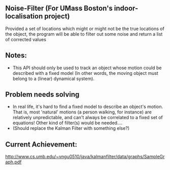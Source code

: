 Noise-Filter (For UMass Boston's indoor-localisation project)
-----------------
Provided a set of locations which might or might not be the true locations of the object, the program will be able to filter out some noise and return a list of corrected values


Notes:
--------
- This API should only be used to track an object whose motion could be described with a fixed model (In other words, the moving object must belong to a (linear) dynamical system).

Problem needs solving
---------
- In real life, it's hard to find a fixed model to describe an object's motion. That is, most 'natural' motions (a person walking, for instance) are relatively unpredictable, and can't always be correlated to a fixed set of equations!
Other kind of filter(s) would be needed....
- (Should replace the Kalman Filter with something else?) 

Current Achievement:
----------
http://www.cs.umb.edu/~vngu0510/java/kalmanfilter/data/graphs/SampleGraph.pdf
